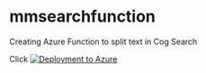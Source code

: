 # mmsearchfunction

Creating Azure Function to split text in Cog Search


Click [![Deployment to Azure](https://aka.ms/deploytoazurebutton)](https://portal.azure.com/#create/Microsoft.Template/uri/https%3A%2F%2Fraw.githubusercontent.com%2Fmemasanz%2Fmmsearchfunction%2Fmain%2FDeployment%2Fazuredeploy.json)